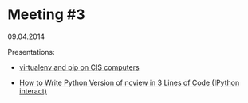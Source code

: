 Meeting #3
====
09.04.2014

Presentations:

* [virtualenv and pip on CIS computers](http://nbviewer.ipython.org/github/koldunovn/py_klimacampus/blob/master/meeting_003/virtualenv_and_pip.ipynb?create=1)

* [How to Write Python Version of ncview in 3 Lines of Code (IPython interact)](http://nbviewer.ipython.org/github/koldunovn/py_klimacampus/blob/master/meeting_003/pyncview_pm.ipynb?create=1)

